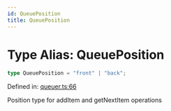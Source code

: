 ```yaml
---
id: QueuePosition
title: QueuePosition
---
```


<!-- DO NOT EDIT: this page is autogenerated from the type comments -->

# Type Alias: QueuePosition

```ts
type QueuePosition = "front" | "back";
```

Defined in: [queuer.ts:66](https://github.com/TanStack/pacer/blob/main/packages/pacer/src/queuer.ts#L66)

Position type for addItem and getNextItem operations
